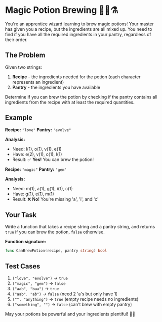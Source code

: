 # Magic Potion Brewing 🧙‍♂️⚗️

You're an apprentice wizard learning to brew magic potions! Your master has given you a recipe, but the ingredients are all mixed up. You need to find if you have all the required ingredients in your pantry, regardless of their order.

## The Problem

Given two strings:
1. **Recipe** - the ingredients needed for the potion (each character represents an ingredient)
2. **Pantry** - the ingredients you have available

Determine if you can brew the potion by checking if the pantry contains all ingredients from the recipe with at least the required quantities.

## Example

**Recipe:** `"love"`
**Pantry:** `"evolve"`

**Analysis:**
- Need: l(1), o(1), v(1), e(1)
- Have: e(2), v(1), o(1), l(1)
- Result: ✅ **Yes!** You can brew the potion!

**Recipe:** `"magic"`
**Pantry:** `"gem"`

**Analysis:**
- Need: m(1), a(1), g(1), i(1), c(1)
- Have: g(1), e(1), m(1)
- Result: ❌ **No!** You're missing 'a', 'i', and 'c'

## Your Task

Write a function that takes a recipe string and a pantry string, and returns `true` if you can brew the potion, `false` otherwise.

**Function signature:**
```go
func CanBrewPotion(recipe, pantry string) bool
```

## Test Cases

1. `("love", "evolve")` → `true`
2. `("magic", "gem")` → `false`
3. `("aab", "baa")` → `true`
4. `("aab", "ab")` → `false` (need 2 'a's but only have 1)
5. `("", "anything")` → `true` (empty recipe needs no ingredients)
6. `("something", "")` → `false` (can't brew with empty pantry)

May your potions be powerful and your ingredients plentiful! 🌟✨